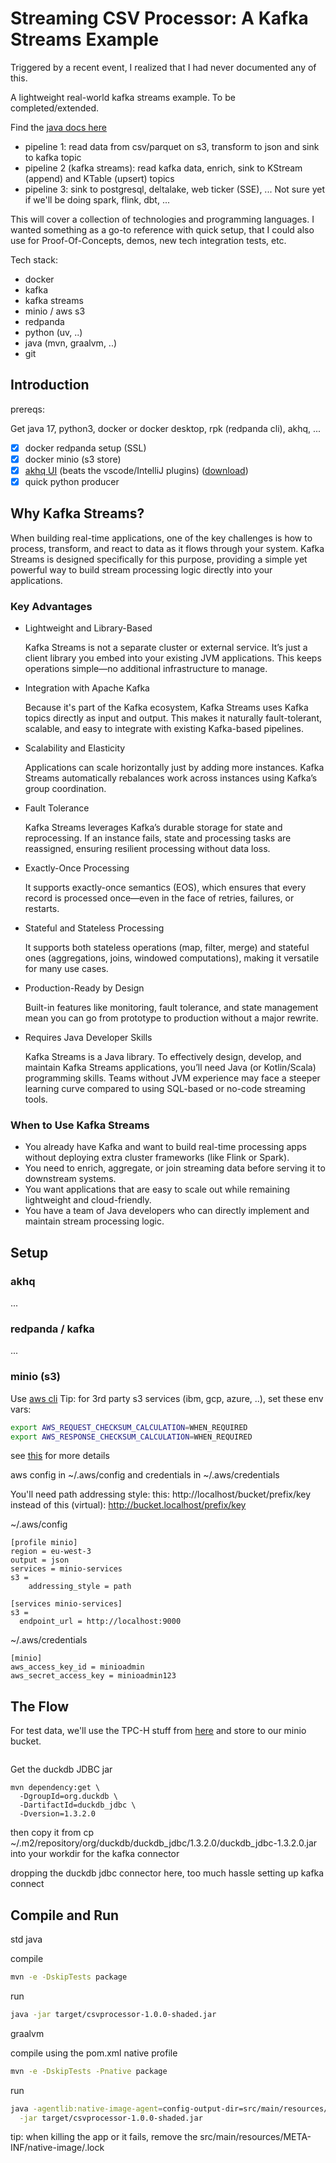 # Streaming CSV Processor: A Kafka Streams Example

Triggered by a recent event, I realized that I had never documented any of this.

A lightweight real-world kafka streams example.  To be completed/extended.

Find the [java docs here](https://jeroenflvr.github.io/ks-example/api/)

- pipeline 1: read data from csv/parquet on s3, transform to json and sink to kafka topic
- pipeline 2 (kafka streams): read kafka data, enrich, sink to KStream (append) and KTable (upsert) topics
- pipeline 3: sink to postgresql, deltalake, web ticker (SSE), ...  Not sure yet if we'll be doing spark, flink, dbt, ...

This will cover a collection of technologies and programming languages.  I wanted something as a go-to reference with quick setup, that I could also use for Proof-Of-Concepts, demos, new tech integration tests, etc.

Tech stack:

- docker
- kafka
- kafka streams
- minio / aws s3
- redpanda
- python (uv, ..)
- java (mvn, graalvm, ..)
- git



## Introduction

prereqs:

Get java 17, python3, docker or docker desktop, rpk (redpanda cli), akhq, ...

- [x] docker redpanda setup (SSL)
- [x] docker minio (s3 store)
- [x] [akhq UI](https://akhq.io/) (beats the vscode/IntelliJ plugins) ([download](https://github.com/tchiotludo/akhq/releases/download/0.26.0/akhq-0.26.0-all.jar))
- [x] quick python producer

## Why Kafka Streams?

When building real-time applications, one of the key challenges is how to process, transform, and react to data as it flows through your system. Kafka Streams is designed specifically for this purpose, providing a simple yet powerful way to build stream processing logic directly into your applications.

### Key Advantages

- Lightweight and Library-Based

    Kafka Streams is not a separate cluster or external service. It’s just a client library you embed into your existing JVM applications. This keeps operations simple—no additional infrastructure to manage.

- Integration with Apache Kafka

    Because it's part of the Kafka ecosystem, Kafka Streams uses Kafka topics directly as input and output. This makes it naturally fault-tolerant, scalable, and easy to integrate with existing Kafka-based pipelines.

- Scalability and Elasticity

    Applications can scale horizontally just by adding more instances. Kafka Streams automatically rebalances work across instances using Kafka’s group coordination.

- Fault Tolerance

    Kafka Streams leverages Kafka’s durable storage for state and reprocessing. If an instance fails, state and processing tasks are reassigned, ensuring resilient processing without data loss.

- Exactly-Once Processing

    It supports exactly-once semantics (EOS), which ensures that every record is processed once—even in the face of retries, failures, or restarts.

- Stateful and Stateless Processing

    It supports both stateless operations (map, filter, merge) and stateful ones (aggregations, joins, windowed computations), making it versatile for many use cases.

- Production-Ready by Design

    Built-in features like monitoring, fault tolerance, and state management mean you can go from prototype to production without a major rewrite.

- Requires Java Developer Skills

    Kafka Streams is a Java library. To effectively design, develop, and maintain Kafka Streams applications, you’ll need Java (or Kotlin/Scala) programming skills. Teams without JVM experience may face a steeper learning curve compared to using SQL-based or no-code streaming tools.

### When to Use Kafka Streams

-   You already have Kafka and want to build real-time processing apps without deploying extra cluster frameworks (like Flink or Spark).
-   You need to enrich, aggregate, or join streaming data before serving it to downstream systems.
-   You want applications that are easy to scale out while remaining lightweight and cloud-friendly.
-   You have a team of Java developers who can directly implement and maintain stream processing logic.

## Setup



### akhq
...

### redpanda / kafka
...

### minio (s3)

Use [aws cli](https://docs.aws.amazon.com/cli/latest/userguide/getting-started-install.html)
Tip: for 3rd party s3 services (ibm, gcp, azure, ..), set these env vars:

```bash
export AWS_REQUEST_CHECKSUM_CALCULATION=WHEN_REQUIRED
export AWS_RESPONSE_CHECKSUM_CALCULATION=WHEN_REQUIRED
```

see [this](https://github.com/aws/aws-cli/issues/9214) for more details

aws config in ~/.aws/config and credentials in ~/.aws/credentials

You'll need path addressing style:
this: http://localhost/bucket/prefix/key
instead of this (virtual): http://bucket.localhost/prefix/key


~/.aws/config
```
[profile minio]
region = eu-west-3
output = json
services = minio-services
s3 =
    addressing_style = path

[services minio-services]
s3 =
  endpoint_url = http://localhost:9000
```

~/.aws/credentials
```
[minio]
aws_access_key_id = minioadmin
aws_secret_access_key = minioadmin123
```



## The Flow

For test data, we'll use the TPC-H stuff from [here](https://github.com/jeroenflvr/dbgen) and store to our minio bucket.

```bash
```

Get the duckdb JDBC jar
```
mvn dependency:get \
  -DgroupId=org.duckdb \
  -DartifactId=duckdb_jdbc \
  -Dversion=1.3.2.0
```

then copy it from cp ~/.m2/repository/org/duckdb/duckdb_jdbc/1.3.2.0/duckdb_jdbc-1.3.2.0.jar into your workdir for the kafka connector

dropping the duckdb jdbc connector here, too much hassle setting up kafka connect


## Compile and Run

std java

compile
```bash
mvn -e -DskipTests package
```

run
```bash
java -jar target/csvprocessor-1.0.0-shaded.jar
```

graalvm

compile using the pom.xml native profile
```bash
mvn -e -DskipTests -Pnative package
```

run
```bash
java -agentlib:native-image-agent=config-output-dir=src/main/resources/META-INF/native-image \
  -jar target/csvprocessor-1.0.0-shaded.jar
```

tip: when killing the app or it fails, remove the src/main/resources/META-INF/native-image/.lock